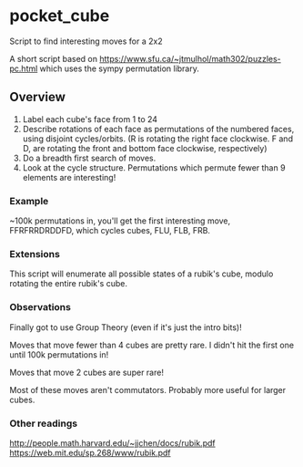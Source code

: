 # pocket_cube
Script to find interesting moves for a 2x2

A short script based on https://www.sfu.ca/~jtmulhol/math302/puzzles-pc.html which uses the sympy permutation library.

## Overview
1. Label each cube's face from 1 to 24
2. Describe rotations of each face as permutations of the numbered faces, using disjoint cycles/orbits.  (R is rotating the right face clockwise.  F and D, are rotating the front and bottom face clockwise, respectively)
3. Do a breadth first search of moves.  
4. Look at the cycle structure.  Permutations which permute fewer than 9 elements are interesting!

### Example
~100k permutations in, you'll get the first interesting move, FFRFRRDRDDFD, which cycles cubes, FLU, FLB, FRB.

### Extensions
This script will enumerate all possible states of a rubik's cube, modulo rotating the entire rubik's cube.

### Observations
Finally got to use Group Theory (even if it's just the intro bits)!

Moves that move fewer than 4 cubes are pretty rare.  I didn't hit the first one until 100k permutations in! 

Moves that move 2 cubes are super rare!

Most of these moves aren't commutators.  Probably more useful for larger cubes.

### Other readings

http://people.math.harvard.edu/~jjchen/docs/rubik.pdf
https://web.mit.edu/sp.268/www/rubik.pdf
